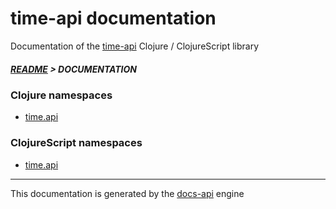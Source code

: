 
# time-api documentation

Documentation of the [time-api](https://github.com/bithandshake/time-api) Clojure / ClojureScript library

##### [README](../README.md) > DOCUMENTATION

### Clojure namespaces

* [time.api](clj/time/API.md)

### ClojureScript namespaces

* [time.api](cljs/time/API.md)

---

This documentation is generated by the [docs-api](https://github.com/bithandshake/docs-api) engine

